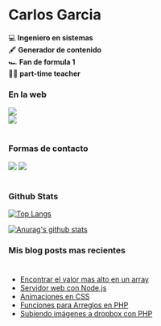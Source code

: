 # Carlos Garcia

💻 **Ingeniero en sistemas**  
🖋 **Generador de contenido**  
🏎 **Fan de formula 1**  
👨‍🏫 **part-time teacher**  

### En la web
[<img src="https://img.shields.io/website?label=csharlscode&url=https%3A%2F%2Fcharlescode.wordpress.com"/>](https://charlescode.wordpress.com)  
[<img src="https://img.shields.io/stackexchange/stackoverflow/r/2096394?order=desc&sort=reputation&site=stackoverflow?style=plastic"/>](https://stackoverflow.com/users/2096394/csharls)

#
### Formas de contacto  

[<img src="https://img.icons8.com/android/24/000000/twitter.png"/>](https://twitter.com/csharls) 
[<img src="https://img.icons8.com/android/24/000000/linkedin.png"/>](https://linkedin.com/in/csharls)

#
### Github Stats

[![Top Langs](https://github-readme-stats.vercel.app/api/top-langs/?username=csharls&layout=compact)](https://github.com/anuraghazra/github-readme-stats)  

[![Anurag's github stats](https://github-readme-stats.vercel.app/api?username=csharls)](https://github.com/anuraghazra/github-readme-stats)  


### Mis blog posts mas recientes
#
<!-- BLOG-POST-LIST:START -->
- [Encontrar el valor mas alto en un array](https://charlescode.wordpress.com/2021/07/17/encontrar-el-valor-mas-alto-en-un-array/)
- [Servidor web con Node.js](https://charlescode.wordpress.com/2021/07/14/servidor-web-con-node-js/)
- [Animaciones en CSS](https://charlescode.wordpress.com/2021/06/28/animaciones-en-css/)
- [Funciones para Arreglos en PHP](https://charlescode.wordpress.com/2021/06/15/funciones-para-arreglos-en-php/)
- [Subiendo imágenes a dropbox con PHP](https://charlescode.wordpress.com/2021/02/17/subiendo-imagenes-a-dropbox-con-php/)
<!-- BLOG-POST-LIST:END -->
